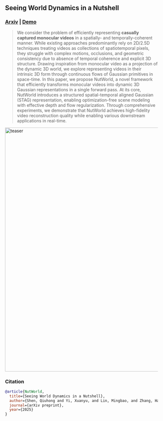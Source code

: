 
## Seeing World Dynamics in a Nutshell


### [Arxiv](https://arxiv.org) | [Demo]()


> We consider the problem of efficiently representing **casually captured monocular videos** in a spatially- and temporally-coherent manner. While existing approaches predominantly rely on 2D/2.5D techniques treating videos as collections of spatiotemporal pixels, they struggle with complex motions, occlusions, and geometric consistency due to absence of temporal coherence and explicit 3D structure. Drawing inspiration from monocular video as a projection of the dynamic 3D world, we explore representing videos in their intrinsic 3D form through continuous flows of Gaussian primitives in space-time. In this paper, we propose NutWorld, a novel framework that efficiently transforms monocular videos into dynamic 3D Gaussian representations in a single forward pass. At its core, NutWorld introduces a structured spatial-temporal aligned Gaussian (STAG) representation, enabling optimization-free scene modeling with effective depth and flow regularization. Through comprehensive experiments, we demonstrate that NutWorld achieves high-fidelity video reconstruction quality while enabling various downstream applications in real-time.


<img width="800" alt="teaser" src="https://github.com/user-attachments/assets/4621d2d5-a621-4d3f-87b5-a2ef26ab33e4" />




### Citation

```bibtex
@article{NutWorld,
  title={Seeing World Dynamics in a Nutshell},
  author={Shen, Qiuhong and Yi, Xuanyu, and Lin, Mingbao, and Zhang, Hanwang, and Yan, Shuicheng, and Wang, Xinchao},
  journal={arXiv preprint},
  year={2025}
}
```

